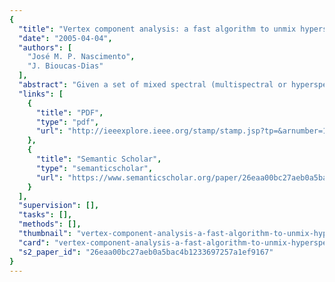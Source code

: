 ```yaml
---
{
  "title": "Vertex component analysis: a fast algorithm to unmix hyperspectral data",
  "date": "2005-04-04",
  "authors": [
    "José M. P. Nascimento",
    "J. Bioucas-Dias"
  ],
  "abstract": "Given a set of mixed spectral (multispectral or hyperspectral) vectors, linear spectral mixture analysis, or linear unmixing, aims at estimating the number of reference substances, also called endmembers, their spectral signatures, and their abundance fractions. This paper presents a new method for unsupervised endmember extraction from hyperspectral data, termed vertex component analysis (VCA). The algorithm exploits two facts: (1) the endmembers are the vertices of a simplex and (2) the affine transformation of a simplex is also a simplex. In a series of experiments using simulated and real data, the VCA algorithm competes with state-of-the-art methods, with a computational complexity between one and two orders of magnitude lower than the best available method.",
  "links": [
    {
      "title": "PDF",
      "type": "pdf",
      "url": "http://ieeexplore.ieee.org/stamp/stamp.jsp?tp=&arnumber=1411995"
    },
    {
      "title": "Semantic Scholar",
      "type": "semanticscholar",
      "url": "https://www.semanticscholar.org/paper/26eaa00bc27aeb0a5bac4b1233697257a1ef9167"
    }
  ],
  "supervision": [],
  "tasks": [],
  "methods": [],
  "thumbnail": "vertex-component-analysis-a-fast-algorithm-to-unmix-hyperspectral-data-thumb.jpg",
  "card": "vertex-component-analysis-a-fast-algorithm-to-unmix-hyperspectral-data-card.jpg",
  "s2_paper_id": "26eaa00bc27aeb0a5bac4b1233697257a1ef9167"
}
---
```


